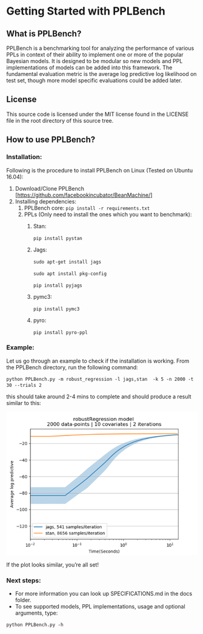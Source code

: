 # Getting Started with PPLBench

## What is PPLBench?

PPLBench is a benchmarking tool for analyzing the performance of various PPLs in context of their ability to implement one or more of the popular Bayesian models. It is designed to be modular so new models and PPL implementations of models can be added into this framework. The fundamental evaluation metric is the average log predictive log likelihood on test set, though more model specific evaluations could be added later.

## License

This source code is licensed under the MIT license found in the
LICENSE file in the root directory of this source tree.

## How to use PPLBench?

### Installation:

Following is the procedure to install PPLBench on Linux (Tested on Ubuntu 16.04):

1. Download/Clone PPLBench [https://github.com/facebookincubator/BeanMachine/]
2. Installing dependencies:
    1. PPLBench core:
        `pip install -r requirements.txt`
    2. PPLs (Only need to install the ones which you want to benchmark):
        1. Stan:

            `pip install pystan`
        2. Jags:

            `sudo apt-get install jags`

            `sudo apt install pkg-config`

            `pip install pyjags`
        3. pymc3:

            `pip install pymc3`
        4. pyro:

            `pip install pyro-ppl`

### Example:

Let us go through an example to check if the installation is working. From the PPLBench directory, run the following command:

```
python PPLBench.py -m robust_regression -l jags,stan  -k 5 -n 2000 -t 30 --trials 2
```

this should take around 2-4 mins to complete and should produce a result similar to this:

![Test output](docs/readme_test_output.png)

If the plot looks similar, you’re all set!

### Next steps:

* For more information you can look up SPECIFICATIONS.md in the docs folder.
* To see supported models, PPL implementations, usage and optional arguments, type:

```
python PPLBench.py -h
```
